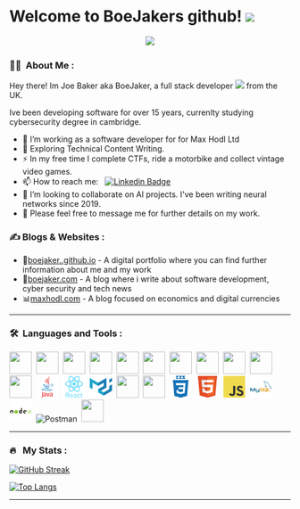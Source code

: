<!-- **BoeJaker/BoeJaker** is a ✨ _special_ ✨ repository because its `README.md` (this file) appears on your GitHub profile. -->

<h1>Welcome to BoeJakers github! <img src="https://media.giphy.com/media/hvRJCLFzcasrR4ia7z/giphy.gif" width="40"><img align="right" src="https://komarev.com/ghpvc/?username=BoeJaker&style=flat-square&color=blue" alt=""></h1>

<p align="center"><img src="[https://raw.githubusercontent.com/BoeJaker/BoeJaker/main/Screenshot%202023-07-25%20201518.jpg](https://raw.githubusercontent.com/BoeJaker/BoeJaker/main/Screenshot%202023-07-25%20201518.jpg)" /></p>

### :man_technologist: &nbsp;About Me :

Hey there! Im Joe Baker aka BoeJaker, a full stack developer <img src="https://media.giphy.com/media/WUlplcMpOCEmTGBtBW/giphy.gif" width="30"> from the UK.

Ive been developing software for over 15 years, currenlty studying cybersecurity degree in cambridge. 

- 🔭 I’m working as a software developer for for Max Hodl Ltd
- 🌱 Exploring Technical Content Writing.
- ⚡ In my free time I complete CTFs, ride a motorbike and collect vintage video games.
- 📫 How to reach me: &nbsp; [![Linkedin Badge](https://img.shields.io/badge/-boejaker-blue?style=flat&logo=Linkedin&logoColor=white)](https://www.linkedin.com/in/boejaker)
- 👯 I’m looking to collaborate on AI projects. I've been writing neural networks since 2019.
- 💬 Please feel free to message me for further details on my work. 

### ✍️ Blogs & Websites : 

- 📔[boejaker..github.io](Portfolio) - A digital portfolio where you can find further information about me and my work
- 📃[boejaker.com](Boejaker.com) - A blog where i write about software development, cyber security and tech news
- 📊[maxhodl.com](maxhodl.com) - A blog focused on economics and digital currencies

---
### 🛠 &nbsp;Languages and Tools :

<p>
<img src="https://cdn.jsdelivr.net/gh/devicons/devicon/icons/python/python-original-wordmark.svg" width="40" height="40"/>&nbsp;
<img src="https://cdn.jsdelivr.net/gh/devicons/devicon/icons/rust/rust-plain.svg" width="40" height="40"/>&nbsp;
<img src="https://cdn.jsdelivr.net/gh/devicons/devicon/icons/c/c-original.svg" width="40" height="40"/>&nbsp;
<img src="https://cdn.jsdelivr.net/gh/devicons/devicon/icons/django/django-plain.svg" width="40" height="40"/>&nbsp;
<img src="https://cdn.jsdelivr.net/gh/devicons/devicon/icons/arduino/arduino-original-wordmark.svg" width="40" height="40"/>&nbsp;
<img src="https://cdn.jsdelivr.net/gh/devicons/devicon/icons/raspberrypi/raspberrypi-original.svg" width="40" height="40"/>&nbsp;
<img src="https://cdn.jsdelivr.net/gh/devicons/devicon/icons/docker/docker-original-wordmark.svg" width="40" height="40"/>&nbsp;
<img src="https://cdn.jsdelivr.net/gh/devicons/devicon/icons/vagrant/vagrant-original.svg" width="40" height="40"/>&nbsp;
<img src="https://cdn.jsdelivr.net/gh/devicons/devicon/icons/bash/bash-original.svg" width="40" height="40"/>&nbsp;
<img src="https://cdn.jsdelivr.net/gh/devicons/devicon/icons/linux/linux-original.svg" width="40" height="40"/>&nbsp;
<img src="https://cdn.jsdelivr.net/gh/devicons/devicon/icons/debian/debian-original-wordmark.svg"  width="40" height="40"/>&nbsp;
<img src="https://github.com/devicons/devicon/blob/master/icons/java/java-original-wordmark.svg" title="Java" alt="Java" width="40" height="40"/>&nbsp;
<img src="https://github.com/devicons/devicon/blob/master/icons/react/react-original-wordmark.svg" title="React" alt="React" width="40" height="40"/>&nbsp;
<img src="https://github.com/devicons/devicon/blob/master/icons/materialui/materialui-original.svg" title="Material UI" alt="Material UI" width="40" height="40"/>&nbsp;
<img src="https://cdn.jsdelivr.net/gh/devicons/devicon/icons/php/php-original.svg" width="40" height="40"/>&nbsp;
<img src="https://cdn.jsdelivr.net/gh/devicons/devicon/icons/bootstrap/bootstrap-original.svg" width="40" height="40"/>&nbsp;
<img src="https://github.com/devicons/devicon/blob/master/icons/css3/css3-plain-wordmark.svg"  title="CSS3" alt="CSS" width="40" height="40"/>&nbsp;
<img src="https://github.com/devicons/devicon/blob/master/icons/html5/html5-original.svg" title="HTML5" alt="HTML" width="40" height="40"/>&nbsp;
<img src="https://github.com/devicons/devicon/blob/master/icons/javascript/javascript-original.svg" title="JavaScript" alt="JavaScript" width="40" height="40"/>&nbsp;
<img src="https://github.com/devicons/devicon/blob/master/icons/mysql/mysql-original-wordmark.svg" title="MySQL"  alt="MySQL" width="40" height="40"/>&nbsp;
<img src="https://github.com/devicons/devicon/blob/master/icons/nodejs/nodejs-original-wordmark.svg" title="NodeJS" alt="NodeJS" width="40" height="40"/>&nbsp;
<img src="https://www.vectorlogo.zone/logos/getpostman/getpostman-icon.svg" title="Postman"  alt="Postman" width="40" height="40"/>&nbsp;
<img src="https://cdn.jsdelivr.net/gh/devicons/devicon/icons/git/git-original.svg" width="40" height="40"/>&nbsp;
          
</p>

---

### 🔥 &nbsp; My Stats :
[![GitHub Streak](https://github-readme-streak-stats.herokuapp.com?user=BoeJaker&theme=dark&hide_border=true)](https://git.io/streak-stats)

[![Top Langs](https://github-readme-stats.vercel.app/api/top-langs/?username=BoeJaker&layout=pie&theme=dark)](https://github.com/anuraghazra/github-readme-stats)

---



